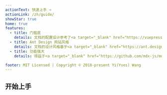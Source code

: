 ```yaml
---
actionText: 快速上手 →
actionLink: /zh/guide/
showStar: true
home: true
features:
  - title: 门槛底
    details: 文档的配置设计参考了<a target="_blank" href="https://vuepress.vuejs.org/default-theme-config/">vuepress</a>，只需要简单配置，会一些markdown语法就能快速上手
  - title: Ant Design 网站风格
    details: 文档的设计风格基于<a target="_blank" href="https://ant.design/docs/react/introduce-cn">Ant Design</a>网站，界面美观。
  - title: 功能强大
    details: 得益于<a target="_blank" href="https://github.com/mdx-js/mdx">mdx</a>，我们可以在markdown里使用react组件。

footer: MIT Licensed | Copyright © 2018-present Yi(Yves) Wang
---
```


## 开始上手

